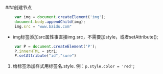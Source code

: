 ###创建节点
```js
	var img = document.createElement('img');
	document.body.appendChild(img);
	img.src = "www.baidu.com"
```
* img标签添加src属性事直接img.src，不需要加style，或者setAttribute();
```js
	var P = document.createElement('P');
	P.innerHTML = str1;
	P.setAttribute("id","sure")
```
1. 给标签添加样式用标签名.style. 例：`p.style.color = 'red'`;

